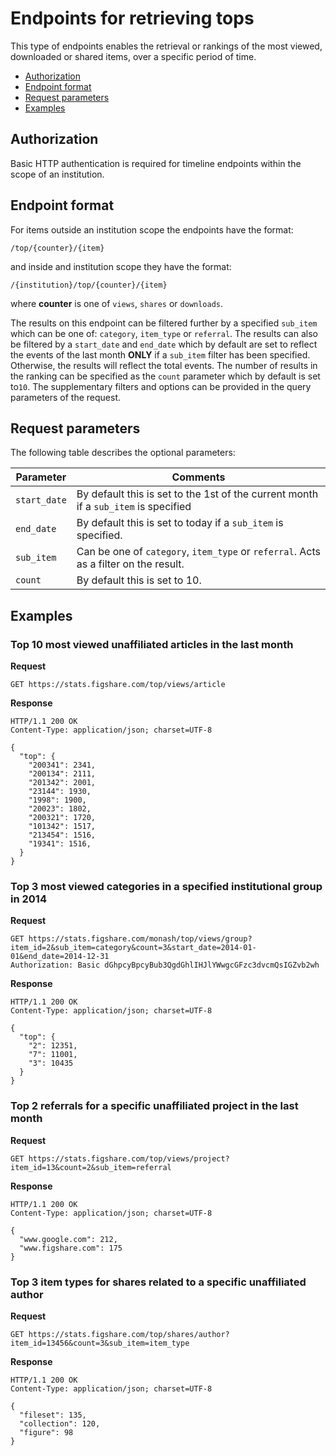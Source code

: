 Endpoints for retrieving **tops**
=================================

This type of endpoints enables the retrieval or rankings of the most viewed, downloaded or shared
items, over a specific period of time.


* [Authorization](#authorization)
* [Endpoint format](#endpoint-format)
* [Request parameters](#request-parameters)
* [Examples](#examples)


## Authorization

Basic HTTP authentication is required for timeline endpoints within the scope of an institution.


## Endpoint format

For items outside an institution scope the endpoints have the format:

```
/top/{counter}/{item}
```

and inside and institution scope they have the format:

```
/{institution}/top/{counter}/{item}
```

where **counter** is one of `views`, `shares` or `downloads`.

The results on this endpoint can be filtered further by a specified `sub_item`
which can be one of: `category`, `item_type` or `referral`. The results can also be filtered
by a `start_date` and `end_date` which by default are set to reflect the events of the last
month **ONLY** if a `sub_item` filter has been specified. Otherwise, the results will reflect
the total events.
The number of results in the ranking can be specified as the `count` parameter which
by default is set to`10`. The supplementary filters and options can be provided in the query
parameters of the request.


## Request parameters

The following table describes the optional parameters:

|Parameter    | Comments|
|-------------|---------|
|`start_date` | By default this is set to the 1st of the current month if a `sub_item` is specified|
|`end_date`   | By default this is set to today if a `sub_item` is specified.|
|`sub_item`   | Can be one of `category`, `item_type` or `referral`. Acts as a filter on the result.|
|`count`      | By default this is set to 10.|



## Examples


### Top 10 most viewed unaffiliated articles in the last month

**Request**
```http
GET https://stats.figshare.com/top/views/article
```

**Response**
```http
HTTP/1.1 200 OK
Content-Type: application/json; charset=UTF-8

{
  "top": {
    "200341": 2341,
    "200134": 2111,
    "201342": 2001,
    "23144": 1930,
    "1998": 1900,
    "20023": 1802,
    "200321": 1720,
    "101342": 1517,
    "213454": 1516,
    "19341": 1516,
  }
}
```


### Top 3 most viewed categories in a specified institutional group in 2014

**Request**
```http
GET https://stats.figshare.com/monash/top/views/group?item_id=2&sub_item=category&count=3&start_date=2014-01-01&end_date=2014-12-31
Authorization: Basic dGhpcyBpcyBub3QgdGhlIHJlYWwgcGFzc3dvcmQsIGZvb2wh
```

**Response**
```http
HTTP/1.1 200 OK
Content-Type: application/json; charset=UTF-8

{
  "top": {
    "2": 12351,
    "7": 11001,
    "3": 10435
  }
}
```


### Top 2 referrals for a specific unaffiliated project in the last month

**Request**
```http
GET https://stats.figshare.com/top/views/project?item_id=13&count=2&sub_item=referral
```

**Response**
```http
HTTP/1.1 200 OK
Content-Type: application/json; charset=UTF-8

{
  "www.google.com": 212,
  "www.figshare.com": 175
}
```


### Top 3 item types for shares related to a specific unaffiliated author

**Request**
```http
GET https://stats.figshare.com/top/shares/author?item_id=13456&count=3&sub_item=item_type
```

**Response**
```http
HTTP/1.1 200 OK
Content-Type: application/json; charset=UTF-8

{
  "fileset": 135,
  "collection": 120,
  "figure": 98
}
```
